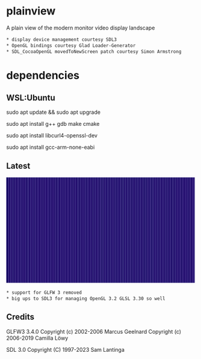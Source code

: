 # plainview

A plain view of the modern monitor video display landscape

	* display device management courtesy SDL3 
	* OpenGL bindings courtesy Glad Loader-Generator 
	* SDL_CocoaOpenGL movedToNewScreen patch courtesy Simon Armstrong

# dependencies


## WSL:Ubuntu

sudo apt update && sudo apt upgrade

sudo apt install g++ gdb make cmake

sudo apt install libcurl4-openssl-dev

sudo apt install gcc-arm-none-eabi

## Latest

![plainview version 0.4](plainview3.png)

	* support for GLFW 3 removed
	* big ups to SDL3 for managing OpenGL 3.2 GLSL 3.30 so well

## Credits

GLFW3 3.4.0
Copyright (c) 2002-2006 Marcus Geelnard
Copyright (c) 2006-2019 Camilla Löwy 

SDL 3.0
Copyright (C) 1997-2023 Sam Lantinga
